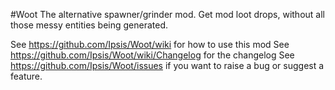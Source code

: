 #Woot
The alternative spawner/grinder mod.
Get mod loot drops, without all those messy entities being generated.

See https://github.com/Ipsis/Woot/wiki for how to use this mod
See https://github.com/Ipsis/Woot/wiki/Changelog for the changelog
See https://github.com/Ipsis/Woot/issues if you want to raise a bug or suggest a feature.

